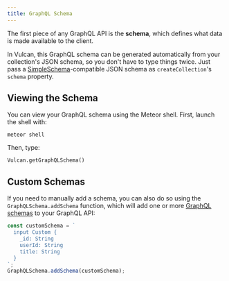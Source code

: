 ```yaml
---
title: GraphQL Schema
---
```



The first piece of any GraphQL API is the **schema**, which defines what data is made available to the client. 

In Vulcan, this GraphQL schema can be generated automatically from your collection's JSON schema, so you don't have to type things twice. Just pass a [SimpleSchema](https://github.com/aldeed/node-simple-schema)-compatible JSON schema as `createCollection`'s `schema` property.

## Viewing the Schema
You can view your GraphQL schema using the Meteor shell. First, launch the shell with:

```
meteor shell
```

Then, type:

```
Vulcan.getGraphQLSchema()
```

## Custom Schemas

If you need to manually add a schema, you can also do so using the `GraphQLSchema.addSchema` function, which will add one or more [GraphQL schemas](http://graphql.org/learn/schema/) to your GraphQL API:

```js
const customSchema = `
  input Custom {
    _id: String
    userId: String
    title: String
  }
`;
GraphQLSchema.addSchema(customSchema);
```